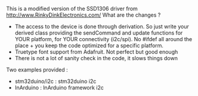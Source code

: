 This is a modified version of the SSD1306 driver from http://www.RinkyDinkElectronics.com/
What are the changes ? 
* The access to the device is done through derivation. So just write your derived class providing the sendCommand and update functions for YOUR platform, for YOUR connectivity (i2c/spi). No #ifdef all around the place + you keep the code optimized for a specific platform.
* Truetype font support from Adafruit. Not perfect but good enough
* There is not a lot of sanity check in the code, it slows things down

Two examples provided : 

* stm32duino/i2c  : stm32duino i2c
* lnArduino : lnArduino framework i2c
